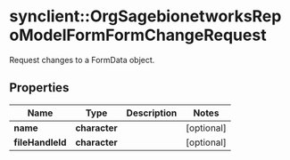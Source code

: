 # synclient::OrgSagebionetworksRepoModelFormFormChangeRequest

Request changes to a FormData object.

## Properties
Name | Type | Description | Notes
------------ | ------------- | ------------- | -------------
**name** | **character** |  | [optional] 
**fileHandleId** | **character** |  | [optional] 


